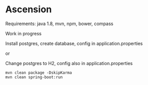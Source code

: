 # Ascension

Requirements: java 1.8, mvn, npm, bower, compass

Work in progress

Install postgres, create database, config in application.properties

or

Change postgres to H2, config also in application.properties

```
mvn clean package -DskipKarma
mvn clean spring-boot:run
```

